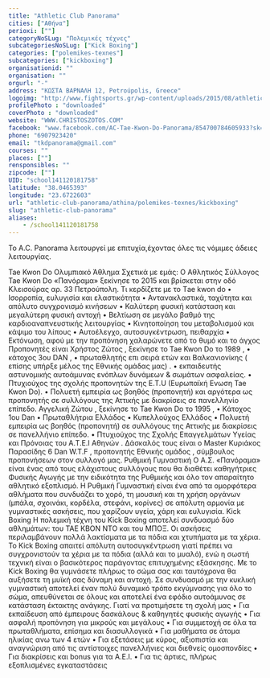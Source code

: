 ```yaml
---
title: "Athletic Club Panorama"
cities: ["Αθήνα"]
perioxi: [""]
categoryNoSLug: "Πολεμικές τέχνες"
subcategoriesNoSLug: ["Kick Boxing"]
categories: ["polemikes-texnes"]
subcategories: ["kickboxing"]
organisationid: ""
organisation: ""
orgurl: "-"
address: "ΚΩΣΤΑ ΒΑΡΝΑΛΗ 12, Petroúpolis, Greece"
logoimg: "http://www.fightsports.gr/wp-content/uploads/2015/08/athletic-club-panorama-logo.jpg"
profilePhoto : "downloaded"
coverPhoto : "downloaded"
website: "WWW.CHRISTOSZOTOS.COM"
facebook: "www.facebook.com/AC-Tae-Kwon-Do-Panorama/854700784605933?sk=timeline"
phone: "6907923420"
email: "tkdpanorama@gmail.com"
courses: ""
places: [""]
rensponsibles: ""
zipcode: [""]
UID: "school141120181758"
latitude: "38.0465393"
longitude: "23.6722603"
url: "athletic-club-panorama/athina/polemikes-texnes/kickboxing"
slug: "athletic-club-panorama"
aliases:
    - /school141120181758
---
```



To A.C. Panorama λειτουργεί με επιτυχία,έχοντας όλες τις νόμιμες άδειες λειτουργίας.

Tae Kwon Do Ολυμπιακό Άθλημα Σχετικά με εμάς: Ο Αθλητικός Σύλλογος Tae Kwon Do «Πανόραμα» ξεκίνησε το 2015 και βρίσκεται στην οδό Κλεισούρας αρ. 33 Πετρούπολη. Τι κερδίζετε με το Τae kwon do • Ισορροπία, ευλυγισία και ελαστικότητα • Αντανακλαστικά, ταχύτητα και απόλυτο συγχρονισμό κινήσεων • Καλύτερη φυσική κατάσταση και μεγαλύτερη φυσική αντοχή • Βελτίωση σε μεγάλο βαθμό της καρδιοαναπνευστικής λειτουργίας • Κινητοποίηση του μεταβολισμού και κάψιμο του λίπους • Αυτοέλεγχο, αυτοσυγκέντρωση, πειθαρχία • Εκτόνωση, αφού με την προπόνηση χαλαρώνετε από το θυμό και το άγχος Προπονητές είναι Χρήστος Ζώτος , ξεκίνησε το Tae Kwon Do το 1989 , • κάτοχος 3ου DAN , • πρωταθλητής επι σειρά ετών και Βαλκανιονίκης ( επίσης υπήρξε μέλος της Εθνικής ομάδας μας) . • εκπαιδευτής αστυνομικής αυτοάμυνας ενόπλων δυνάμεων &amp; σωμάτων ασφαλείας. • Πτυχιούχος της σχολής προπονητών της E.T.U (Eυρωπαϊκή Eνωση Tae Kwon Do). • Πολυετή εμπειρία ως βοηθός (προπονητή) και αργότερα ως προπονητής σε συλλόγους της Αττικής με διακρίσεις σε πανελληνίο επίπεδο. Αγγελική Ζώτου , ξεκίνησε το Tae Kwon Do το 1995 , • Κάτοχος 1ου Dan • Πρωταθλήτρια Ελλάδος • Κυπελλούχος Ελλάδος • Πολυετή εμπειρία ως βοηθός (προπονητή) σε συλλόγους της Αττικής με διακρίσεις σε πανελλήνιο επίπεδο. • Πτυχιούχος της Σχολής Επαγγελμάτων Υγείας και Πρόνοιας του Α.Τ.Ε.Ι Αθηνών . Δάσκαλός τους είναι ο Master Κυριάκος Παρασίδης 6 Dan W.T.F , προπονητής Εθνικής ομάδος , σύμβουλος προπονήσεων στον συλλογό μας. Ρυθμική Γυμναστική O A.Σ. «Πανόραμα» είναι ένας από τους ελάχιστους συλλόγους που θα διαθέτει καθηγήτριες Φυσικής Αγωγής με την ειδικότητα της Ρυθμικής και όλο τον απαραίτητο αθλητικό εξοπλισμό. Η Ρυθμική Γυμναστική είναι ένα από τα ομορφότερα αθλήματα που συνδυάζει το χορό, τη μουσική και τη χρήση οργάνων (μπάλα, σχοινάκι, κορδέλα, στεφάνι, κορίνες) σε απόλυτη αρμονία με γυμναστικές ασκήσεις, που χαρίζουν υγεία, χάρη και ευλυγισία. Kick Boxing Η πολεμική τέχνη του Kick Boxing αποτελεί συνδυασμό δύο αθλημάτων: του ΤΑΕ ΚΒΟΝ ΝΤΟ και του ΜΠΟΞ. Οι ασκήσεις περιλαμβάνουν πολλά λακτίσματα με τα πόδια και χτυπήματα με τα χέρια. Το Kick Boxing απαιτεί απόλυτη αυτοσυγκέντρωση γιατί πρέπει να συγχρονιστούν τα χέρια με τα πόδια (αλλά και το μυαλό), ενώ η σωστή τεχνική είναι ο βασικότερος παράγοντας επιτυχημένης εξάσκησης. Με το Kick Boxing θα γυμνάσετε πλήρως το σώμα σας και ταυτόχρονα θα αυξήσετε τη μυϊκή σας δύναμη και αντοχή. Σε συνδυασμό με την κυκλική γυμναστική αποτελεί έναν πολύ δυναμικό τρόπο εκγύμνασης για όλο το σώμα, απευθύνεται σε όλους και αποτελεί ένα εφόδιο αυτοάμυνας σε κατάσταση έκτακτης ανάγκης. Γιατί να προτιμήσετε τη σχολή μας • Για εκπαίδευση από έμπειρους δασκάλους &amp; καθηγητές φυσικής αγωγής • Για ασφαλή προπόνηση για μικρούς και μεγάλους • Για συμμετοχή σε όλα τα πρωταθλήματα, επίσημα και διασυλλογικά • Για μαθήματα σε άτομα ηλικίας ανω των 4 ετών • Για εξετάσεις με κύρος, αξιοπιστία και αναγνώριση από τις αντίστοιχες πανελλήνιες και διεθνείς ομοσπονδίες • Για διακρίσεις και bonus για τα Α.Ε.Ι. • Για τις άρτιες, πλήρως εξοπλισμένες εγκαταστάσεις